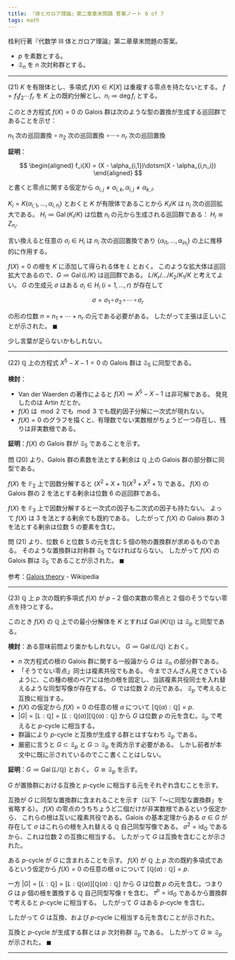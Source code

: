```yaml
---
title: 『体とガロア理論』第二章章末問題 答案ノート 6 of 7
tags: math
---
```


桂利行著『代数学 III 体とガロア理論』第二章章末問題の答案。

* $p$ を素数とする。
* $\mathfrak S_n$ を $n$ 次対称群とする。

----

$(21)$ $K$ を有限体とし、多項式 $f(X) \in K[X]$ は重複する零点を持たないとする。
$f = f_1f_2 \dotsm f_r$ を $K$ 上の既約分解とし、$n_i \coloneqq \deg f_i$ とする。

このとき方程式 $f(X) = 0$ の Galois 群は次のような型の置換が生成する巡回群であることを示せ：

$n_1$ 次の巡回置換 $\circ$ $n_2$ 次の巡回置換 $\circ \cdots \circ$ $n_r$ 次の巡回置換

**証明**：

$$
\begin{aligned}
f_i(X) = (X - \alpha_{i,1})\dotsm(X - \alpha_{i,n_i})
\end{aligned}
$$

と書くと零点に関する仮定から $\alpha_{i,j} \ne \alpha_{i,k}, \alpha_{i,j} \ne \alpha_{k, l}.$

$K_i = K(\alpha_{i,1}, \dotsc, \alpha_{i,n_i})$ とおくと
$K$ が有限体であることから $K_i/K$ は $n_i$ 次の巡回拡大である。
$H_i \coloneqq \operatorname{Gal}(K_i/K)$ は位数 $n_i$ の元から生成される巡回群である：
$H_i \cong Z_{n_i}.$

言い換えると任意の $\sigma_i \in H_i$ は $n_i$ 次の巡回置換であり
$\lbrace\alpha_{i1}, \dotsc, \alpha_{i{n_i}}\rbrace$ の上に推移的に作用する。

$f(X) = 0$ の根を $K$ に添加して得られる体を $L$ とおく。
このような拡大体は巡回拡大であるので、$G \coloneqq \operatorname{Gal}(L/K)$
は巡回群である。
$L/K_r/\dots/K_2/K_1/K$ と考えてよい。
$G$ の生成元 $\sigma$ はある $\sigma_i \in H_i\;(i = 1, \dotsc, r)$ が存在して

$$
\sigma = \sigma_1\!\circ\!\sigma_2\!\circ\!\dotsm\!\circ\!\sigma_r
$$

の形の位数 $n = n_1 + \dotsb + n_r$ の元である必要がある。
したがって主張は正しいことが示された。
$\blacksquare$

少し言葉が足らないかもしれない。

----

$(22)$ $\mathbb Q$ 上の方程式 $X^5 - X - 1 = 0$ の Galois 群は
$\mathfrak S_5$ に同型である。

**検討**：

* Van der Waerden の著作によると $f(X) \coloneqq X^5 - X - 1$ は非可解である。
  発見したのは Artin だとか。
* $f(X)$ は $\bmod 2$ でも $\bmod 3$ でも既約因子分解に一次式が現れない。
* $f(X) = 0$ のグラフを描くと、有理数でない実数根がちょうど一つ存在し、残りは非実数根である。

**証明**：$f(X)$ の Galois 群が $\mathfrak S_5$ であることを示す。

問 $(20)$ より、Galois 群の素数を法とする剰余は $\mathbb Q$ 上の Galois 群の部分群に同型である。

$f(X)$ を $\mathbb F_2$ 上で因数分解すると $(X^2 + X + 1)(X^3 + X^2 + 1)$ である。
$f(X)$ の Galois 群の $2$ を法とする剰余は位数 $6$ の巡回群である。

$f(X)$ を $\mathbb F_3$ 上で因数分解すると一次式の因子も二次式の因子も持たない。
よって $f(X)$ は $3$ を法とする剰余でも既約である。
したがって $f(X)$ の Galois 群の $3$ を法とする剰余は位数 $5$ の要素を含む。

問 $(21)$ より、位数 $6$ と位数 $5$ の元を含む $5$ 個の物の置換群が求めるものである。
そのような置換群は対称群 $\mathfrak S_5$ でなければならない。
したがって $f(X)$ の Galois 群は $\mathfrak S_5$ であることが示された。
$\blacksquare$

参考：[Galois theory](https://en.wikipedia.org/wiki/Galois_theory#A_non-solvable_quintic_example) - Wikipedia

----

$(23)$ $\mathbb Q$ 上 $p$ 次の既約多項式 $f(X)$ が $p - 2$ 個の実数の零点と
$2$ 個のそうでない零点を持つとする。

このとき $f(X)$ の $\mathbb Q$ 上での最小分解体を $K$ とすれば
$\operatorname{Gal}(K/\mathbb Q)$ は $\mathfrak S_p$ と同型である。

**検討**：ある意味前問より楽かもしれない。
$G \coloneqq \operatorname{Gal}(L/\mathbb Q)$ とおく。

* $n$ 次方程式の根の Galois 群に関する一般論から $G$ は
  $\mathfrak S_n$ の部分群である。
* 「そうでない零点」同士は複素共役でもある。
  今までさんざん見てきているように、この種の根のペアには他の根を固定し、当該複素共役同士を入れ替えるような同型写像が存在する。
  $G$ では位数 $2$ の元である。
  $\mathfrak S_p$ で考えると互換に相当する。
* $f(X)$ の仮定から $f(X) = 0$ の任意の根 $\alpha$ について
  $[\mathbb Q(\alpha) : \mathbb Q] = p.$
* $\lvert G \rvert = [L : \mathbb Q] = [L : \mathbb Q(\alpha)][\mathbb Q(\alpha) : \mathbb Q]$
  から $G$ は位数 $p$ の元を含む。$\mathfrak S_p$ で考えると
  $p$-cycle に相当する。
* 群論により $p$-cycle と互換が生成する群とはすなわち $\mathfrak S_p$ である。
* 厳密に言うと $G \subset \mathfrak S_p$ と $G \supset \mathfrak S_p$ を両方示す必要がある。
  しかし前者が本文中に既に示されているのでここ書くことはしない。

**証明**：$G \coloneqq \operatorname{Gal}(L/\mathbb Q)$ とおく。
$G \cong \mathfrak S_p$ を示す。

$G$ が置換群における互換と $p$-cycle に相当する元をそれぞれ含むことを示す。

互換が $G$ に同型な置換群に含まれることを示す（以下「～に同型な置換群」を省略する）。
$f(X)$ の零点のうちちょうど二個だけが非実数根であるという仮定から、
これらの根は互いに複素共役である。Galois の基本定理からある
$\sigma \in G$ が存在して $\sigma$ はこれらの根を入れ替える
$\mathbb Q$ 自己同型写像である。
$\sigma^2 = \operatorname{id}_G$ であるから、これは位数 $2$ の互換に相当する。
したがって $G$ は互換を含むことが示された。

ある $p$-cycle が $G$ に含まれることを示す。
$f(X)$ が $\mathbb Q$ 上 $p$ 次の既約多項式であるという仮定から
$f(X) = 0$ の任意の根 $\alpha$ について
$[\mathbb Q(\alpha) : \mathbb Q] = p.$

一方 $\lvert G \rvert = [L : \mathbb Q] = [L : \mathbb Q(\alpha)][\mathbb Q(\alpha) : \mathbb Q]$
から $G$ は位数 $p$ の元を含む。つまり $G$ は $p$ 個の根を置換する $\mathbb Q$ 自己同型写像 $\tau$ を含む。
$\tau^p = \operatorname{id}_{G}$ であるから置換群で考えると
$p$-cycle に相当する。
したがって $G$ はある $p$-cycle を含む。

したがって $G$ は互換、および $p$-cycle に相当する元を含むことが示された。

互換と $p$-cycle が生成する群とは $p$ 次対称群 $\mathfrak S_p$ である。
したがって $G \cong \mathfrak S_p$ が示された。
$\blacksquare$

----
